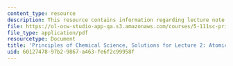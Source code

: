 ```yaml
---
content_type: resource
description: This resource contains information regarding lecture note 2 solutions.
file: https://ol-ocw-studio-app-qa.s3.amazonaws.com/courses/5-111sc-principles-of-chemical-science-fall-2014/6012747897b29867a463fe6f2c99958f_MIT5_111F14_Lec02Soln.pdf
file_type: application/pdf
resourcetype: Document
title: 'Principles of Chemical Science, Solutions for Lecture 2: Atomic Structure'
uid: 60127478-97b2-9867-a463-fe6f2c99958f
---
```

